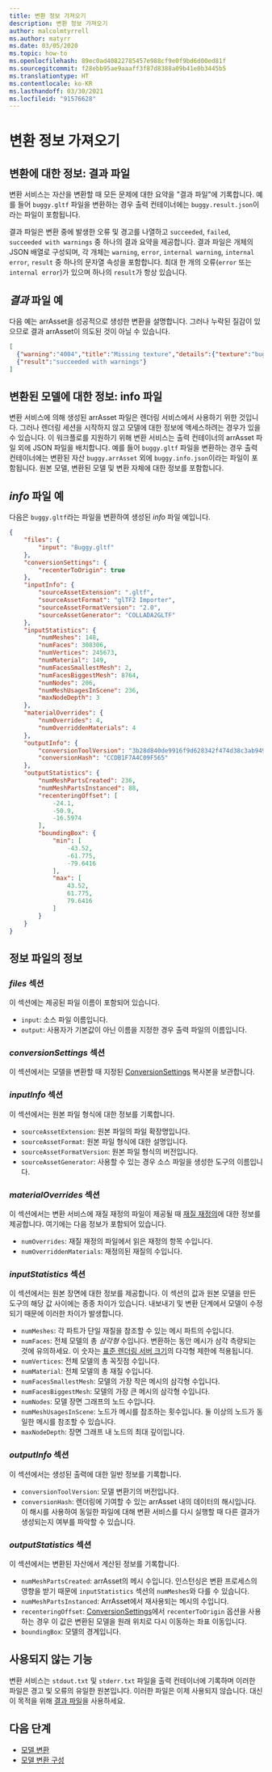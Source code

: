 ```yaml
---
title: 변환 정보 가져오기
description: 변환 정보 가져오기
author: malcolmtyrrell
ms.author: matyrr
ms.date: 03/05/2020
ms.topic: how-to
ms.openlocfilehash: 89ec0ad40822785457e988cf9e0f9bd6d00ed81f
ms.sourcegitcommit: f28ebb95ae9aaaff3f87d8388a09b41e0b3445b5
ms.translationtype: HT
ms.contentlocale: ko-KR
ms.lasthandoff: 03/30/2021
ms.locfileid: "91576628"
---
```

# <a name="get-information-about-conversions"></a>변환 정보 가져오기

## <a name="information-about-a-conversion-the-result-file"></a>변환에 대한 정보: 결과 파일

변환 서비스는 자산을 변환할 때 모든 문제에 대한 요약을 "결과 파일"에 기록합니다. 예를 들어 `buggy.gltf` 파일을 변환하는 경우 출력 컨테이너에는 `buggy.result.json`이라는 파일이 포함됩니다.

결과 파일은 변환 중에 발생한 오류 및 경고를 나열하고 `succeeded`, `failed`, `succeeded with warnings` 중 하나의 결과 요약을 제공합니다.
결과 파일은 개체의 JSON 배열로 구성되며, 각 개체는 `warning`, `error`, `internal warning`, `internal error`, `result` 중 하나의 문자열 속성을 포함합니다. 최대 한 개의 오류(`error` 또는 `internal error`)가 있으며 하나의 `result`가 항상 있습니다.

## <a name="example-result-file"></a>*결과* 파일 예

다음 예는 arrAsset을 성공적으로 생성한 변환을 설명합니다. 그러나 누락된 질감이 있으므로 결과 arrAsset이 의도된 것이 아닐 수 있습니다.

```JSON
[
  {"warning":"4004","title":"Missing texture","details":{"texture":"buggy_baseColor.png","material":"buggy_col"}},
  {"result":"succeeded with warnings"}
]
```

## <a name="information-about-a-converted-model-the-info-file"></a>변환된 모델에 대한 정보: info 파일

변환 서비스에 의해 생성된 arrAsset 파일은 렌더링 서비스에서 사용하기 위한 것입니다. 그러나 렌더링 세션을 시작하지 않고 모델에 대한 정보에 액세스하려는 경우가 있을 수 있습니다. 이 워크플로를 지원하기 위해 변환 서비스는 출력 컨테이너의 arrAsset 파일 외에 JSON 파일을 배치합니다. 예를 들어 `buggy.gltf` 파일을 변환하는 경우 출력 컨테이너에는 변환된 자산 `buggy.arrAsset` 외에 `buggy.info.json`이라는 파일이 포함됩니다. 원본 모델, 변환된 모델 및 변환 자체에 대한 정보를 포함합니다.

## <a name="example-info-file"></a>*info* 파일 예

다음은 `buggy.gltf`라는 파일을 변환하여 생성된 *info* 파일 예입니다.

```JSON
{
    "files": {
        "input": "Buggy.gltf"
    },
    "conversionSettings": {
        "recenterToOrigin": true
    },
    "inputInfo": {
        "sourceAssetExtension": ".gltf",
        "sourceAssetFormat": "glTF2 Importer",
        "sourceAssetFormatVersion": "2.0",
        "sourceAssetGenerator": "COLLADA2GLTF"
    },
    "inputStatistics": {
        "numMeshes": 148,
        "numFaces": 308306,
        "numVertices": 245673,
        "numMaterial": 149,
        "numFacesSmallestMesh": 2,
        "numFacesBiggestMesh": 8764,
        "numNodes": 206,
        "numMeshUsagesInScene": 236,
        "maxNodeDepth": 3
    },
    "materialOverrides": {
        "numOverrides": 4,
        "numOverriddenMaterials": 4
    },
    "outputInfo": {
        "conversionToolVersion": "3b28d840de9916f9d628342f474d38c3ab949590",
        "conversionHash": "CCDB1F7A4C09F565"
    },
    "outputStatistics": {
        "numMeshPartsCreated": 236,
        "numMeshPartsInstanced": 88,
        "recenteringOffset": [
            -24.1,
            -50.9,
            -16.5974
        ],
        "boundingBox": {
            "min": [
                -43.52,
                -61.775,
                -79.6416
            ],
            "max": [
                43.52,
                61.775,
                79.6416
            ]
        }
    }
}
```

## <a name="information-in-the-info-file"></a>정보 파일의 정보

### <a name="the-files-section"></a>*files* 섹션

이 섹션에는 제공된 파일 이름이 포함되어 있습니다.

* `input`: 소스 파일 이름입니다.
* `output`: 사용자가 기본값이 아닌 이름을 지정한 경우 출력 파일의 이름입니다.

### <a name="the-conversionsettings-section"></a>*conversionSettings* 섹션

이 섹션에서는 모델을 변환할 때 지정된 [ConversionSettings](configure-model-conversion.md#settings-file) 복사본을 보관합니다.

### <a name="the-inputinfo-section"></a>*inputInfo* 섹션

이 섹션에서는 원본 파일 형식에 대한 정보를 기록합니다.

* `sourceAssetExtension`: 원본 파일의 파일 확장명입니다.
* `sourceAssetFormat`: 원본 파일 형식에 대한 설명입니다.
* `sourceAssetFormatVersion`: 원본 파일 형식의 버전입니다.
* `sourceAssetGenerator`: 사용할 수 있는 경우 소스 파일을 생성한 도구의 이름입니다.

### <a name="the-materialoverrides-section"></a>*materialOverrides* 섹션

이 섹션에서는 변환 서비스에 재질 재정의 파일이 제공될 때 [재질 재정의](override-materials.md)에 대한 정보를 제공합니다.
여기에는 다음 정보가 포함되어 있습니다.
* `numOverrides`: 재질 재정의 파일에서 읽은 재정의 항목 수입니다.
* `numOverriddenMaterials`: 재정의된 재질의 수입니다.

### <a name="the-inputstatistics-section"></a>*inputStatistics* 섹션

이 섹션에서는 원본 장면에 대한 정보를 제공합니다. 이 섹션의 값과 원본 모델을 만든 도구의 해당 값 사이에는 종종 차이가 있습니다. 내보내기 및 변환 단계에서 모델이 수정되기 때문에 이러한 차이가 발생합니다.

* `numMeshes`: 각 파트가 단일 재질을 참조할 수 있는 메시 파트의 수입니다.
* `numFaces`: 전체 모델의 총 _삼각형_ 수입니다. 변환하는 동안 메시가 삼각 측량되는 것에 유의하세요. 이 숫자는 [표준 렌더링 서버 크기](../../reference/vm-sizes.md#how-the-renderer-evaluates-the-number-of-polygons)의 다각형 제한에 적용됩니다.
* `numVertices`: 전체 모델의 총 꼭짓점 수입니다.
* `numMaterial`: 전체 모델의 총 재질 수입니다.
* `numFacesSmallestMesh`: 모델의 가장 작은 메시의 삼각형 수입니다.
* `numFacesBiggestMesh`: 모델의 가장 큰 메시의 삼각형 수입니다.
* `numNodes`: 모델 장면 그래프의 노드 수입니다.
* `numMeshUsagesInScene`: 노드가 메시를 참조하는 횟수입니다. 둘 이상의 노드가 동일한 메시를 참조할 수 있습니다.
* `maxNodeDepth`: 장면 그래프 내 노드의 최대 깊이입니다.

### <a name="the-outputinfo-section"></a>*outputInfo* 섹션

이 섹션에서는 생성된 출력에 대한 일반 정보를 기록합니다.

* `conversionToolVersion`: 모델 변환기의 버전입니다.
* `conversionHash`: 렌더링에 기여할 수 있는 arrAsset 내의 데이터의 해시입니다. 이 해시를 사용하여 동일한 파일에 대해 변환 서비스를 다시 실행할 때 다른 결과가 생성되는지 여부를 파악할 수 있습니다.

### <a name="the-outputstatistics-section"></a>*outputStatistics* 섹션

이 섹션에서는 변환된 자산에서 계산된 정보를 기록합니다.

* `numMeshPartsCreated`: arrAsset의 메시 수입니다. 인스턴싱은 변환 프로세스의 영향을 받기 때문에 `inputStatistics` 섹션의 `numMeshes`와 다를 수 있습니다.
* `numMeshPartsInstanced`: ArrAsset에서 재사용되는 메시의 수입니다.
* `recenteringOffset`: [ConversionSettings](configure-model-conversion.md)에서 `recenterToOrigin` 옵션을 사용하는 경우 이 값은 변환된 모델을 원래 위치로 다시 이동하는 좌표 이동입니다.
* `boundingBox`: 모델의 경계입니다.

## <a name="deprecated-features"></a>사용되지 않는 기능

변환 서비스는 `stdout.txt` 및 `stderr.txt` 파일을 출력 컨테이너에 기록하며 이러한 파일은 경고 및 오류의 유일한 원본입니다.
이러한 파일은 이제 사용되지 않습니다. 대신 이 목적을 위해 [결과 파일](#information-about-a-conversion-the-result-file)을 사용하세요.

## <a name="next-steps"></a>다음 단계

* [모델 변환](model-conversion.md)
* [모델 변환 구성](configure-model-conversion.md)
